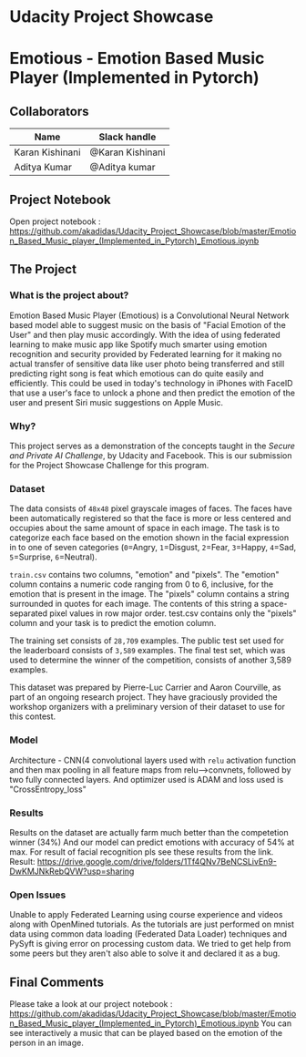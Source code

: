 # Udacity Project Showcase

# Emotious - Emotion Based Music Player (Implemented in Pytorch)

## Collaborators

Name | Slack handle |
--- | --- |
Karan Kishinani | @Karan Kishinani |
Aditya Kumar | @Aditya kumar |

## Project Notebook

Open project notebook : https://github.com/akadidas/Udacity_Project_Showcase/blob/master/Emotion_Based_Music_player_(Implemented_in_Pytorch)_Emotious.ipynb

## The Project

### What is the project about?
Emotion Based Music Player (Emotious) is a Convolutional Neural Network based model able to suggest music on the basis of "Facial Emotion of the User"  and then play music accordingly. With the idea of using federated learning to make music app like Spotify much smarter using emotion recognition and security provided by Federated learning for it making no actual transfer of sensitive data like user photo being transferred and still predicting right song is feat which emotious can do quite easily and efficiently. This could be used in today's technology in iPhones with FaceID that use a user's face to unlock a phone and then predict the emotion of the user and present Siri music suggestions on Apple Music.

### Why?
This project serves as a demonstration of the concepts taught in the *Secure and Private AI Challenge*, by Udacity and Facebook. This is our submission for the Project Showcase Challenge for this program.

### Dataset

The data consists of `48x48` pixel grayscale images of faces. The faces have been automatically registered so that the face is more or less centered and occupies about the same amount of space in each image. The task is to categorize each face based on the emotion shown in the facial expression in to one of seven categories (`0`=Angry, `1`=Disgust, `2`=Fear, `3`=Happy, `4`=Sad, `5`=Surprise, `6`=Neutral).

`train.csv` contains two columns, "emotion" and "pixels". The "emotion" column contains a numeric code ranging from 0 to 6, inclusive, for the emotion that is present in the image. The "pixels" column contains a string surrounded in quotes for each image. The contents of this string a space-separated pixel values in row major order. test.csv contains only the "pixels" column and your task is to predict the emotion column.

The training set consists of `28,709` examples. The public test set used for the leaderboard consists of `3,589` examples. The final test set, which was used to determine the winner of the competition, consists of another 3,589 examples.

This dataset was prepared by Pierre-Luc Carrier and Aaron Courville, as part of an ongoing research project. They have graciously provided the workshop organizers with a preliminary version of their dataset to use for this contest.

### Model
Architecture - CNN(4 convolutional layers used with `relu` activation function and then max pooling in all feature maps from
relu-->convnets, followed by two fully connected layers. And optimizer used is ADAM and loss used is "CrossEntropy_loss"

### Results
Results on the dataset are actually farm much better than the competetion winner (34%) And our model can predict emotions with accuracy of 54% at max. For result of facial recognition pls see these results from the link.
Result: https://drive.google.com/drive/folders/1Tf4QNv7BeNCSLivEn9-DwKMJNkRebQVW?usp=sharing

### Open Issues
Unable to apply Federated Learning using course experience and videos along with OpenMined tutorials. As the tutorials are just performed on mnist data using common data loading (Federated Data Loader) techniques and PySyft is giving error on  processing custom data. We tried to get help from some peers but they aren't also able to solve it and declared it as a bug.

## Final Comments
Please take a look at our project notebook : https://github.com/akadidas/Udacity_Project_Showcase/blob/master/Emotion_Based_Music_player_(Implemented_in_Pytorch)_Emotious.ipynb
You can see interactively a music that can be played based on the emotion of the person in an image.

